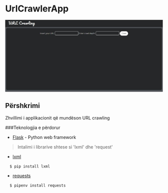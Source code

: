 # UrlCrawlerApp

![App Screenshot](/static/appscr.jpg)

## Përshkrimi
Zhvillimi i applikacionit që mundëson URL crawling

###Teknologjia e përdorur
* [Flask](http://flask.palletsprojects.com/en/1.1.x/) - Python web framework

>Intalimi i librarive shtese si 'lxml' dhe 'request'

* [lxml](https://lxml.de/installation.html) 
```
  $ pip install lxml
```
* [requests](https://pypi.org/project/requests/2.7.0/)
```
  $ pipenv install requests
```
